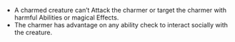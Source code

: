 - A charmed creature can’t Attack the charmer or target the charmer with harmful Abilities or magical Effects.
- The charmer has advantage on any ability check to interact socially with the creature.